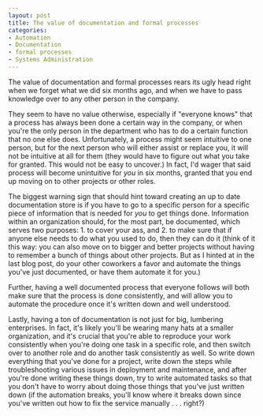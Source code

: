```yaml
--- 
layout: post
title: The value of documentation and formal processes
categories:
- Automation
- Documentation
- formal processes
- Systems Administration
---
```

The value of documentation and formal processes rears its ugly head right when we forget what we did six months ago, and when we have to pass knowledge over to any other person in the company.

They seem to have no value otherwise, especially if "everyone knows" that a process has always been done a certain way in the company, or when you're the only person in the department who has to do a certain function that no one else does.  Unfortunately, a process might seem intuitive to one person, but for the next person who will either assist or replace you, it will not be intuitive at all for them (they would have to figure out what you take for granted.  This would not be easy to uncover.)  In fact, I'd wager that said process will become unintuitive for <em>you</em> in six months, granted that you end up moving on to other projects or other roles.

The biggest warning sign that should hint toward creating an up to date documentation store is if you have to go to a specific person for a specific piece of information that is needed for <em>you</em> to get things done.  Information within an organization should, for the most part, be documented, which serves two purposes: 1. to cover your ass, and 2. to make sure that if anyone else needs to do what you used to do, then they can do it (think of it this way: you can also move on to bigger and better projects without having to remember a bunch of things about other projects.  But as I hinted at in the last blog post, do your other coworkers a favor and automate the things you've just documented, or have them automate it for you.)

Further, having a well documented process that everyone follows will both make sure that the process is done consistently, and will allow you to automate the procedure once it's written down and well understood.

Lastly, having a ton of documentation is not just for big, lumbering enterprises.  In fact, it's likely you'll be wearing many hats at a smaller organization, and it's crucial that you're able to reproduce your work consistently when you're doing one task in a specific role, and then switch over to another role and do another task consistently as well.  So write down everything that you've done for a project, write down the steps while troubleshooting various issues in deployment and maintenance, and after you're done writing these things down, try to write automated tasks so that you don't have to worry about doing those things that you've just written down (if the automation breaks, you'll know where it breaks down since you've written out how to fix the service manually . . . right?)
